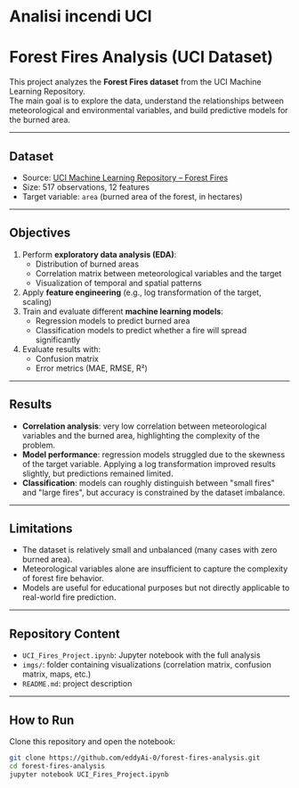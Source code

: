 # Analisi incendi UCI
# Forest Fires Analysis (UCI Dataset)

This project analyzes the **Forest Fires dataset** from the UCI Machine Learning Repository.  
The main goal is to explore the data, understand the relationships between meteorological and environmental variables, and build predictive models for the burned area.

---

## Dataset
- Source: [UCI Machine Learning Repository – Forest Fires](https://archive.ics.uci.edu/ml/datasets/forest+fires)
- Size: 517 observations, 12 features
- Target variable: `area` (burned area of the forest, in hectares)

---

## Objectives
1. Perform **exploratory data analysis (EDA)**:
   - Distribution of burned areas
   - Correlation matrix between meteorological variables and the target
   - Visualization of temporal and spatial patterns
2. Apply **feature engineering** (e.g., log transformation of the target, scaling)
3. Train and evaluate different **machine learning models**:
   - Regression models to predict burned area
   - Classification models to predict whether a fire will spread significantly
4. Evaluate results with:
   - Confusion matrix
   - Error metrics (MAE, RMSE, R²)

---

## Results
- **Correlation analysis**: very low correlation between meteorological variables and the burned area, highlighting the complexity of the problem.
- **Model performance**: regression models struggled due to the skewness of the target variable. Applying a log transformation improved results slightly, but predictions remained limited.
- **Classification**: models can roughly distinguish between "small fires" and "large fires", but accuracy is constrained by the dataset imbalance.

---

## Limitations
- The dataset is relatively small and unbalanced (many cases with zero burned area).
- Meteorological variables alone are insufficient to capture the complexity of forest fire behavior.
- Models are useful for educational purposes but not directly applicable to real-world fire prediction.

---

## Repository Content
- `UCI_Fires_Project.ipynb`: Jupyter notebook with the full analysis
- `imgs/`: folder containing visualizations (correlation matrix, confusion matrix, maps, etc.)
- `README.md`: project description

---

## How to Run
Clone this repository and open the notebook:

```bash
git clone https://github.com/eddyAi-0/forest-fires-analysis.git
cd forest-fires-analysis
jupyter notebook UCI_Fires_Project.ipynb
